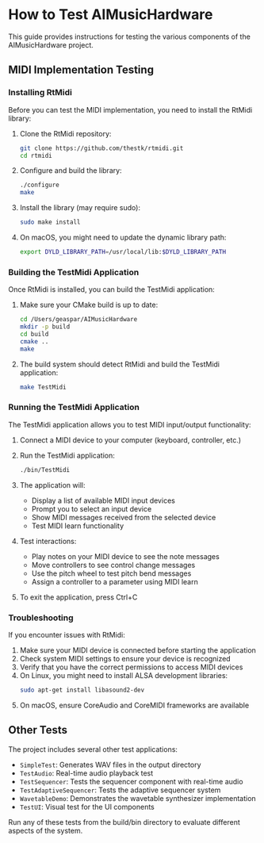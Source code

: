 # How to Test AIMusicHardware

This guide provides instructions for testing the various components of the AIMusicHardware project.

## MIDI Implementation Testing

### Installing RtMidi

Before you can test the MIDI implementation, you need to install the RtMidi library:

1. Clone the RtMidi repository:
   ```bash
   git clone https://github.com/thestk/rtmidi.git
   cd rtmidi
   ```

2. Configure and build the library:
   ```bash
   ./configure
   make
   ```

3. Install the library (may require sudo):
   ```bash
   sudo make install
   ```

4. On macOS, you might need to update the dynamic library path:
   ```bash
   export DYLD_LIBRARY_PATH=/usr/local/lib:$DYLD_LIBRARY_PATH
   ```

### Building the TestMidi Application

Once RtMidi is installed, you can build the TestMidi application:

1. Make sure your CMake build is up to date:
   ```bash
   cd /Users/geaspar/AIMusicHardware
   mkdir -p build
   cd build
   cmake ..
   make
   ```

2. The build system should detect RtMidi and build the TestMidi application:
   ```bash
   make TestMidi
   ```

### Running the TestMidi Application

The TestMidi application allows you to test MIDI input/output functionality:

1. Connect a MIDI device to your computer (keyboard, controller, etc.)

2. Run the TestMidi application:
   ```bash
   ./bin/TestMidi
   ```

3. The application will:
   - Display a list of available MIDI input devices
   - Prompt you to select an input device
   - Show MIDI messages received from the selected device
   - Test MIDI learn functionality

4. Test interactions:
   - Play notes on your MIDI device to see the note messages
   - Move controllers to see control change messages
   - Use the pitch wheel to test pitch bend messages
   - Assign a controller to a parameter using MIDI learn

5. To exit the application, press Ctrl+C

### Troubleshooting

If you encounter issues with RtMidi:

1. Make sure your MIDI device is connected before starting the application
2. Check system MIDI settings to ensure your device is recognized
3. Verify that you have the correct permissions to access MIDI devices
4. On Linux, you might need to install ALSA development libraries:
   ```bash
   sudo apt-get install libasound2-dev
   ```
5. On macOS, ensure CoreAudio and CoreMIDI frameworks are available

## Other Tests

The project includes several other test applications:

- `SimpleTest`: Generates WAV files in the output directory
- `TestAudio`: Real-time audio playback test
- `TestSequencer`: Tests the sequencer component with real-time audio
- `TestAdaptiveSequencer`: Tests the adaptive sequencer system
- `WavetableDemo`: Demonstrates the wavetable synthesizer implementation
- `TestUI`: Visual test for the UI components

Run any of these tests from the build/bin directory to evaluate different aspects of the system.